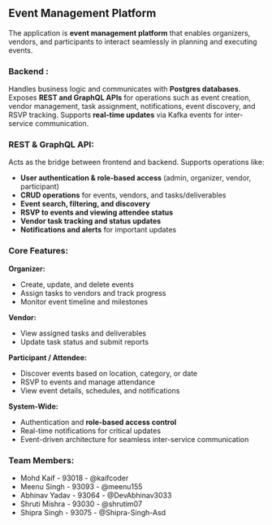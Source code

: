 ## **Event Management Platform**

The application is  **event management platform** that enables organizers, vendors, and participants to interact seamlessly in planning and executing events.

### **Backend :**

Handles business logic and communicates with **Postgres databases**. Exposes **REST and GraphQL APIs** for operations such as event creation, vendor management, task assignment, notifications, event discovery, and RSVP tracking. Supports **real-time updates** via Kafka events for inter-service communication.

### **REST & GraphQL API:**

Acts as the bridge between frontend and backend. Supports operations like:

* **User authentication & role-based access** (admin, organizer, vendor, participant)
* **CRUD operations** for events, vendors, and tasks/deliverables
* **Event search, filtering, and discovery**
* **RSVP to events and viewing attendee status**
* **Vendor task tracking and status updates**
* **Notifications and alerts** for important updates

### **Core Features:**

**Organizer:**

* Create, update, and delete events
* Assign tasks to vendors and track progress
* Monitor event timeline and milestones

**Vendor:**

* View assigned tasks and deliverables
* Update task status and submit reports

**Participant / Attendee:**

* Discover events based on location, category, or date
* RSVP to events and manage attendance
* View event details, schedules, and notifications

**System-Wide:**

* Authentication and **role-based access control**
* Real-time notifications for critical updates
* Event-driven architecture for seamless inter-service communication

### **Team Members:**

- Mohd Kaif - 93018 - @kaifcoder 
- Meenu Singh - 93093 - @meenu155 
- Abhinav Yadav - 93064 - @DevAbhinav3033 
- Shruti Mishra - 93030 - @shrutim07 
- Shipra Singh - 93075 - @Shipra-Singh-Asd 
